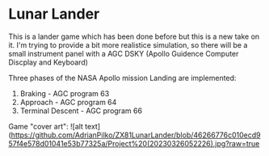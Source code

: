 # Lunar Lander

This is a lander game which has been done before but this is a new take on it. I'm trying to provide a bit more realistice simulation, so there will be a small instrument panel with a AGC DSKY (Apollo Guidence Computer Discplay and Keyboard)

Three phases of the NASA Apollo mission Landing are implemented:
1) Braking - AGC program 63
2) Approach - AGC program 64
3) Terminal Descent - AGC program 66

Game "cover art":
![alt text](https://github.com/AdrianPilko/ZX81LunarLander/blob/46266776c010ecd957f4e578d01041e53b77325a/Project%20(20230326052226).jpg?raw=true


